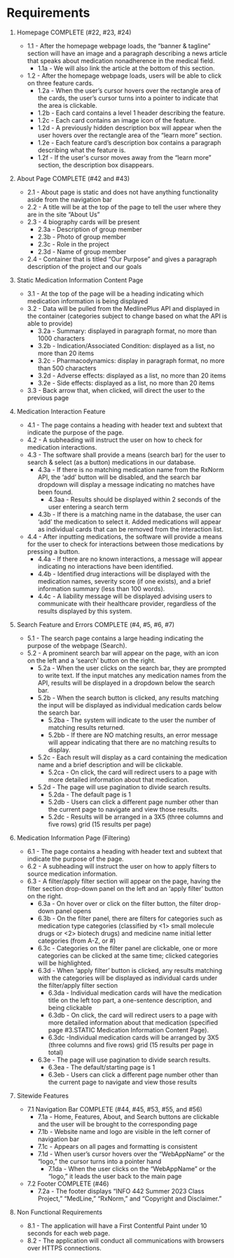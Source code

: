 # Requirements
1. Homepage COMPLETE (#22, #23, #24)
   - 1.1 - After the homepage webpage loads, the “banner & tagline” section will have an image and a paragraph describing a news article that speaks about medication nonadherence in the medical field.
      - 1.1a - We will also link the article at the bottom of this section. 
   - 1.2 - After the homepage webpage loads, users will be able to click on three feature cards.
      - 1.2a - When the user’s cursor hovers over the rectangle area of the cards, the user’s cursor turns into a pointer to indicate that the area is clickable.
      - 1.2b - Each card contains a level 1 header describing the feature.
      - 1.2c - Each card contains an image icon of the feature.
      - 1.2d - A previously hidden description box will appear when the user hovers over the rectangle area of the “learn more” section.
      - 1.2e - Each feature card’s description box contains a paragraph describing what the feature is.
      - 1.2f - If the user's cursor moves away from the “learn more” section, the description box disappears.
2. About Page COMPLETE (#42 and #43)
   - 2.1 - About page is static and does not have anything functionality aside from the navigation bar 
   - 2.2 - A title will be at the top of the page to tell the user where they are in the site “About Us”
   - 2.3 - 4 biography cards will be present
      - 2.3a - Description of group member
      - 2.3b - Photo of group member
      - 2.3c - Role in the project 
      - 2.3d - Name of group member
   - 2.4 - Container that is titled “Our Purpose” and gives a paragraph description of the project and our goals
3. Static Medication Information Content Page
   - 3.1 - At the top of the page will be a heading indicating which medication information is being displayed
   - 3.2 - Data will be pulled from the MedlinePlus API and displayed in the container (categories subject to change based on what the API is able to provide)
      - 3.2a - Summary: displayed in paragraph format, no more than 1000 characters
      - 3.2b - Indication/Associated Condition: displayed as a list, no more than 20 items
      - 3.2c - Pharmacodynamics: display in paragraph format, no more than 500 characters 
      - 3.2d - Adverse effects: displayed as a list, no more than 20 items
      - 3.2e - Side effects: displayed as a list, no more than 20 items
   - 3.3 - Back arrow that, when clicked, will direct the user to the previous page
4. Medication Interaction Feature
   - 4.1 - The page contains a heading with header text and subtext that indicate the purpose of the page.
   - 4.2 - A subheading will instruct the user on how to check for medication interactions. 
   - 4.3 - The software shall provide a means (search bar) for the user to search & select (as a button) medications in our database. 
      - 4.3a - If there is no matching medication name from the RxNorm API, the ‘add’ button will be disabled, and the search bar dropdown will display a message indicating no matches have been found.
         - 4.3aa - Results should be displayed within 2 seconds of the user entering a search term
      - 4.3b - If there is a matching name in the database, the user can ‘add’ the medication to select it. Added medications will appear as individual cards that can be removed from the interaction list. 
   - 4.4 - After inputting medications, the software will provide a means for the user to check for interactions between those medications by pressing a button. 
      - 4.4a - If there are no known interactions, a message will appear indicating no interactions have been identified. 
      - 4.4b - Identified drug interactions will be displayed with the medication names, severity score (if one exists), and a brief information summary (less than 100 words).
      - 4.4c - A liability message will be displayed advising users to communicate with their healthcare provider, regardless of the results displayed by this system. 

5. Search Feature and Errors COMPLETE (#4, #5, #6, #7)
   - 5.1 - The search page contains a large heading indicating the purpose of the webpage (Search).
   - 5.2 - A prominent search bar will appear on the page, with an icon on the left and a ‘search’ button on the right. 
      - 5.2a - When the user clicks on the search bar, they are prompted to write text. If the input matches any medication names from the API, results will be displayed in a dropdown below the search bar. 
      - 5.2b - When the search button is clicked, any results matching the input will be displayed as individual medication cards below the search bar. 
         - 5.2ba - The system will indicate to the user the number of matching results returned.
         - 5.2bb - If there are NO matching results, an error message will appear indicating that there are no matching results to display. 
      - 5.2c - Each result will display as a card containing the medication name and a brief description and will be clickable. 
         - 5.2ca - On click, the card will redirect users to a page with more detailed information about that medication. 
      - 5.2d - The page will use pagination to divide search results.
         - 5.2da - The default page is 1
         - 5.2db - Users can click a different page number other than the current page to navigate and view those results. 
         - 5.2dc - Results will be arranged in a 3X5 (three columns and five rows) grid (15 results per page)

6. Medication Information Page (Filtering)
   - 6.1 - The page contains a heading with header text and subtext that indicate the purpose of the page.
   - 6.2 - A subheading will instruct the user on how to apply filters to source medication information. 
   - 6.3 - A filter/apply filter section will appear on the page, having the filter section drop-down panel on the left and an ‘apply filter’ button on the right.
      - 6.3a - On hover over or click on the filter button, the filter drop-down panel opens
      - 6.3b - On the filter panel, there are filters for categories such as medication type categories (classified by <1> small molecule drugs or <2> biotech drugs) and medicine name initial letter categories (from A-Z, or #)
      - 6.3c - Categories on the filter panel are clickable, one or more categories can be clicked at the same time; clicked categories will be highlighted.
      - 6.3d - When ‘apply filter’ button is clicked, any results matching with the categories will be displayed as individual cards under the filter/apply filter section
         - 6.3da - Individual medication cards will have the medication title on the left top part, a one-sentence description, and being clickable
         - 6.3db - On click, the card will redirect users to a page with more detailed   information about that medication (specified page #3.STATIC Medication Information Content Page). 
         - 6.3dc -Individual medication cards will be arranged by 3X5 (three columns and five rows) grid (15 results per page in total)
      - 6.3e - The page will use pagination to divide search results.
         - 6.3ea - The default/starting page is 1
         - 6.3eb - Users can click a different page number other than the current page to navigate and view those results
7. Sitewide Features
   - 7.1 Navigation Bar COMPLETE (#44, #45, #53, #55, and #56)
      - 7.1a - Home, Features, About, and Search buttons are clickable and the user will be brought to the corresponding page
      - 7.1b - Website name and logo are visible in the left corner of navigation bar
      - 7.1c - Appears on all pages and formatting is consistent
      - 7.1d - When user’s cursor hovers over the “WebAppName” or the “logo,” the cursor turns into a pointer hand
	       - 7.1da - When the user clicks on the “WebAppName” or the “logo,” it leads the user back to the main page
   - 7.2 Footer COMPLETE (#46)
      - 7.2a - The footer displays “INFO 442 Summer 2023 Class Project,” “MedLine,” “RxNorm,” and “Copyright and Disclaimer.”
8. Non Functional Requirements
   - 8.1 - The application will have a First Contentful Paint under 10 seconds for each web page. 
   - 8.2 - The application will conduct all communications with browsers over HTTPS connections. 
